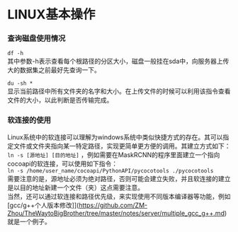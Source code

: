 LINUX基本操作
===
### 查询磁盘使用情况
`df -h`<br>
其中参数-h表示查看每个根路径的分区大小，磁盘一般挂在sda中，向服务器上传大的数据集之前最好先查询一下。

`du -sh *`<br>
显示当前路径中所有文件夹的名字和大小。在上传文件的时候可以利用该指令查看文件的大小，以此判断是否传输完成。

### 软连接的使用
Linux系统中的软连接可以理解为windows系统中类似快捷方式的存在。其可以指定文件或文件夹指向某一特定路径，实现更简单更方便的调用。其建立方式如下：  
`ln -s [源地址] [目的地址]`  ，例如需要在MaskRCNN的程序里面建立一个指向cocoapi的软连接，可以使用如下指令：  
`ln -s /home/user_name/cocoapi/PythonAPI/pycocotools ./pycocotools`  
需要注意的是，源地址必须为绝对路径，否则可能会建立失败，并且软连接的建立是以目的地址新建一个文件（夹）这点需要注意。  
当然，还可以通过软连接和路径优先级，来实现使用不同版本编译器等功能，例如[gcc/g++个人版本修改]](https://github.com/ZM-Zhou/TheWaytoBigBrother/tree/master/notes/server/multiple_gcc_g++.md)就是一个例子。  